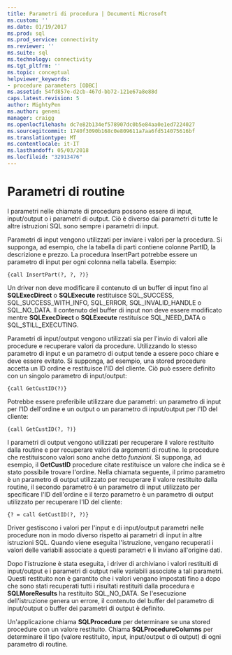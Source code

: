 ```yaml
---
title: Parametri di procedura | Documenti Microsoft
ms.custom: ''
ms.date: 01/19/2017
ms.prod: sql
ms.prod_service: connectivity
ms.reviewer: ''
ms.suite: sql
ms.technology: connectivity
ms.tgt_pltfrm: ''
ms.topic: conceptual
helpviewer_keywords:
- procedure parameters [ODBC]
ms.assetid: 54fd857e-d2cb-467d-bb72-121e67a8e88d
caps.latest.revision: 5
author: MightyPen
ms.author: genemi
manager: craigg
ms.openlocfilehash: dc7e82b134ef578907dc0b5e84aa0e1ed7224027
ms.sourcegitcommit: 1740f3090b168c0e809611a7aa6fd514075616bf
ms.translationtype: MT
ms.contentlocale: it-IT
ms.lasthandoff: 05/03/2018
ms.locfileid: "32913476"
---
```

# <a name="procedure-parameters"></a>Parametri di routine
I parametri nelle chiamate di procedura possono essere di input, input/output o i parametri di output. Ciò è diverso dai parametri di tutte le altre istruzioni SQL sono sempre i parametri di input.  
  
 Parametri di input vengono utilizzati per inviare i valori per la procedura. Si supponga, ad esempio, che la tabella di parti contiene colonne PartID, la descrizione e prezzo. La procedura InsertPart potrebbe essere un parametro di input per ogni colonna nella tabella. Esempio:  
  
```  
{call InsertPart(?, ?, ?)}  
```  
  
 Un driver non deve modificare il contenuto di un buffer di input fino al **SQLExecDirect** o **SQLExecute** restituisce SQL_SUCCESS, SQL_SUCCESS_WITH_INFO, SQL_ERROR, SQL_INVALID_HANDLE o SQL_NO_DATA. Il contenuto del buffer di input non deve essere modificato mentre **SQLExecDirect** o **SQLExecute** restituisce SQL_NEED_DATA o SQL_STILL_EXECUTING.  
  
 Parametri di input/output vengono utilizzati sia per l'invio di valori alle procedure e recuperare valori da procedure. Utilizzando lo stesso parametro di input e un parametro di output tende a essere poco chiare e deve essere evitato. Si supponga, ad esempio, una stored procedure accetta un ID ordine e restituisce l'ID del cliente. Ciò può essere definito con un singolo parametro di input/output:  
  
```  
{call GetCustID(?)}  
```  
  
 Potrebbe essere preferibile utilizzare due parametri: un parametro di input per l'ID dell'ordine e un output o un parametro di input/output per l'ID del cliente:  
  
```  
{call GetCustID(?, ?)}  
```  
  
 I parametri di output vengono utilizzati per recuperare il valore restituito dalla routine e per recuperare valori da argomenti di routine. le procedure che restituiscono valori sono anche detto *funzioni*. Si supponga, ad esempio, il **GetCustID** procedure citate restituisce un valore che indica se è stato possibile trovare l'ordine. Nella chiamata seguente, il primo parametro è un parametro di output utilizzato per recuperare il valore restituito dalla routine, il secondo parametro è un parametro di input utilizzato per specificare l'ID dell'ordine e il terzo parametro è un parametro di output utilizzato per recuperare l'ID del cliente:  
  
```  
{? = call GetCustID(?, ?)}  
```  
  
 Driver gestiscono i valori per l'input e di input/output parametri nelle procedure non in modo diverso rispetto ai parametri di input in altre istruzioni SQL. Quando viene eseguita l'istruzione, vengano recuperati i valori delle variabili associate a questi parametri e li inviano all'origine dati.  
  
 Dopo l'istruzione è stata eseguita, i driver di archiviano i valori restituiti di input/output e i parametri di output nelle variabili associate a tali parametri. Questi restituito non è garantito che i valori vengano impostati fino a dopo che sono stati recuperati tutti i risultati restituiti dalla procedura e **SQLMoreResults** ha restituito SQL_NO_DATA. Se l'esecuzione dell'istruzione genera un errore, il contenuto del buffer del parametro di input/output o buffer dei parametri di output è definito.  
  
 Un'applicazione chiama **SQLProcedure** per determinare se una stored procedure con un valore restituito. Chiama **SQLProcedureColumns** per determinare il tipo (valore restituito, input, input/output o di output) di ogni parametro di routine.
